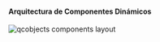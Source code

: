 #### Arquitectura de Componentes Dinámicos

![qcobjects components layout](https://qcobjects.dev/doc/img/QCObjects-Components-Layout.gif)

